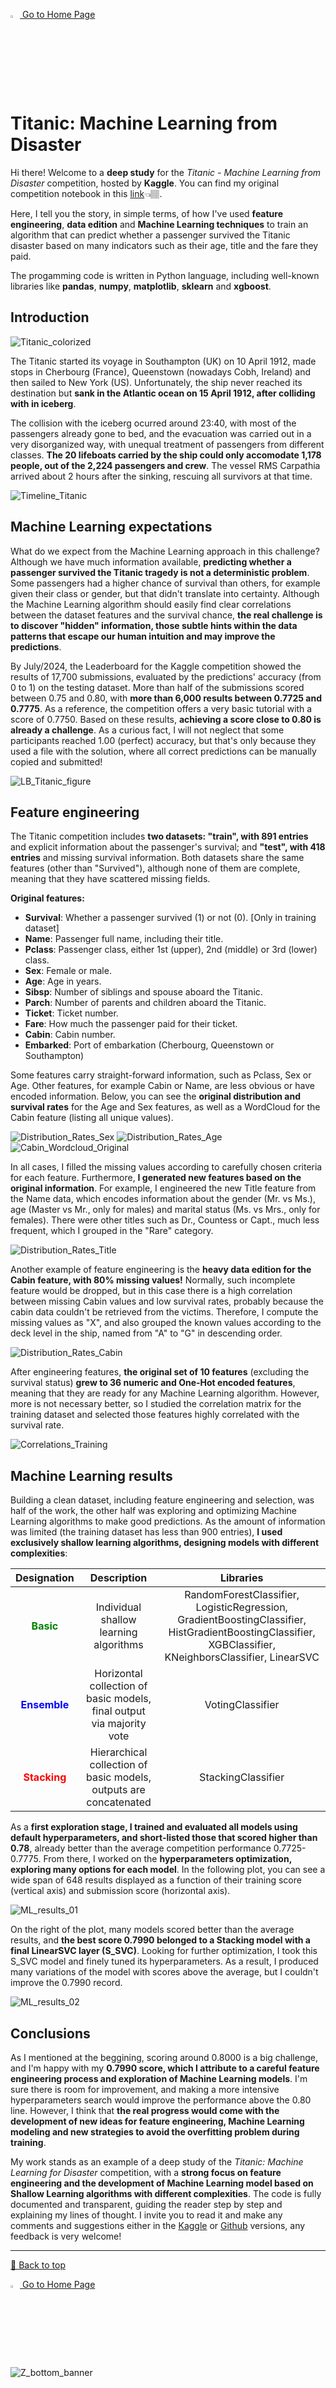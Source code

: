 <a href="https://fertmeneses.github.io/" target="_blank"> <img src="https://github.com/Fertmeneses/fertmeneses.github.io/blob/main/assets/website_icon_FM.jpg?raw=true" alt="Logo FM" style="width: 3%;" /> </a> <a href="https://fertmeneses.github.io/" target="_blank"> Go to Home Page </a> 

# Titanic: Machine Learning from Disaster

Hi there! Welcome to a **deep study** for the *Titanic - Machine Learning from Disaster* competition, hosted by **Kaggle**. You can find my original competition notebook in this [link](https://www.kaggle.com/code/fertmeneses/titanic-kaggle-full-analysis)👈🏽.

Here, I tell you the story, in simple terms, of how I've used **feature engineering**, **data edition** and **Machine Learning techniques** to train an algorithm that can predict whether a passenger survived the Titanic disaster based on many indicators such as their age, title and the fare they paid.

The progamming code is written in Python language, including well-known libraries like **pandas**, **numpy**, **matplotlib**, **sklearn** and **xgboost**.

## Introduction

![Titanic_colorized](https://github.com/Fertmeneses/titanic-ML-from-disaster/blob/main/assets/Titanic_colorized.png?raw=true)

The Titanic started its voyage in Southampton (UK) on 10 April 1912, made stops in Cherbourg (France), Queenstown (nowadays Cobh, Ireland) and then sailed to New York (US). Unfortunately, the ship never reached its destination but **sank in the Atlantic ocean on 15 April 1912, after colliding with in iceberg**.

The collision with the iceberg ocurred around 23:40, with most of the passengers already gone to bed, and the evacuation was carried out in a very disorganized way, with unequal treatment of passengers from different classes. **The 20 lifeboats carried by the ship could only accomodate 1,178 people, out of the 2,224 passengers and crew**. The vessel RMS Carpathia arrived about 2 hours after the sinking, rescuing all survivors at that time.

![Timeline_Titanic](https://github.com/Fertmeneses/titanic-ML-from-disaster/blob/main/assets/Timeline_Titanic.png?raw=true)

## Machine Learning expectations

What do we expect from the Machine Learning approach in this challenge? Although we have much information available, **predicting whether a passenger survived the Titanic tragedy is not a deterministic problem**. Some passengers had a higher chance of survival than others, for example given their class or gender, but that didn't translate into certainty. Although the Machine Learning algorithm should easily find clear correlations between the dataset features and the survival chance, **the real challenge is to discover "hidden" information, those subtle hints within the data patterns that escape our human intuition and may improve the predictions**.

By July/2024, the Leaderboard for the Kaggle competition showed the results of 17,700 submissions, evaluated by the predictions' accuracy (from 0 to 1) on the testing dataset. More than half of the submissions scored between 0.75 and 0.80, with **more than 6,000 results between 0.7725 and 0.7775**. As a reference, the competition offers a very basic tutorial with a score of 0.7750. Based on these results, **achieving a score close to 0.80 is already a challenge**. As a curious fact, I will not neglect that some participants reached 1.00 (perfect) accuracy, but that's only because they used a file with the solution, where all correct predictions can be manually copied and submitted!

![LB_Titanic_figure](https://github.com/Fertmeneses/titanic-ML-from-disaster/blob/main/assets/LB_Titanic_figure.png?raw=true)

## Feature engineering

The Titanic competition includes **two datasets: "train", with 891 entries** and explicit information about the passenger's survival; and **"test", with 418 entries** and missing survival information. Both datasets share the same features (other than "Survived"), although none of them are complete, meaning that they have scattered missing fields.

**Original features:**

- **Survival**: Whether a passenger survived (1) or not (0). [Only in training dataset]
- **Name**: Passenger full name, including their title.
- **Pclass**: Passenger class, either 1st (upper), 2nd (middle) or 3rd (lower) class.
- **Sex**: Female or male.
- **Age**: Age in years.
- **Sibsp**: Number of siblings and spouse aboard the Titanic.
- **Parch**: Number of parents and children aboard the Titanic.
- **Ticket**: Ticket number.
- **Fare**: How much the passenger paid for their ticket.
- **Cabin**: Cabin number.  
- **Embarked**: Port of embarkation (Cherbourg, Queenstown or Southampton)

Some features carry straight-forward information, such as Pclass, Sex or Age. Other features, for example Cabin or Name, are less obvious or have encoded information. Below, you can see the **original distribution and survival rates** for the Age and Sex features, as well as a WordCloud for the Cabin feature (listing all unique values). 

![Distribution_Rates_Sex](https://github.com/Fertmeneses/titanic-ML-from-disaster/blob/main/assets/Distribution_Rates_Sex.png?raw=true)
![Distribution_Rates_Age](https://github.com/Fertmeneses/titanic-ML-from-disaster/blob/main/assets/Distribution_Rates_Age.png?raw=true)
![Cabin_Wordcloud_Original](https://github.com/Fertmeneses/titanic-ML-from-disaster/blob/main/assets/Cabin_Wordcloud_Original.png?raw=true)

In all cases, I filled the missing values according to carefully chosen criteria for each feature. Furthermore, **I generated new features based on the original information**. For example, I engineered the new Title feature from the Name data, which encodes information about the gender (Mr. vs Ms.), age (Master vs Mr., only for males) and marital status (Ms. vs Mrs., only for females). There were other titles such as Dr., Countess or Capt., much less frequent, which I grouped in the "Rare" category.

![Distribution_Rates_Title](https://github.com/Fertmeneses/titanic-ML-from-disaster/blob/main/assets/Distribution_Rates_Title.png?raw=true)

Another example of feature engineering is the **heavy data edition for the Cabin feature, with 80% missing values!** Normally, such incomplete feature would be dropped, but in this case there is a high correlation between missing Cabin values and low survival rates, probably because the cabin data couldn't be retrieved from the victims. Therefore, I compute the missing values as "X", and also grouped the known values according to the deck level in the ship, named from "A" to "G" in descending order.

![Distribution_Rates_Cabin](https://github.com/Fertmeneses/titanic-ML-from-disaster/blob/main/assets/Distribution_Rates_Cabin.png?raw=true)

After engineering features, **the original set of 10 features** (excluding the survival status) **grew to 36 numeric and One-Hot encoded features**, meaning that they are ready for any Machine Learning algorithm. However, more is not necessary better, so I studied the correlation matrix for the training dataset and selected those features highly correlated with the survival rate.

![Correlations_Training](https://github.com/Fertmeneses/titanic-ML-from-disaster/blob/main/assets/Correlations_Training.png?raw=true)

## Machine Learning results

Building a clean dataset, including feature engineering and selection, was half of the work, the other half was exploring and optimizing Machine Learning algorithms to make good predictions. As the amount of information was limited (the training dataset has less than 900 entries), **I used exclusively shallow learning algorithms, designing models with different complexities**:

| Designation | Description | Libraries |
| :---: | :---: | :---: |
| <span style="color:green;font-weight:bold;">Basic</span> | Individual shallow learning algorithms | RandomForestClassifier, LogisticRegression, GradientBoostingClassifier, HistGradientBoostingClassifier, XGBClassifier, KNeighborsClassifier, LinearSVC |
| <span style="color:blue;font-weight:bold;">Ensemble</span> | Horizontal collection of basic models, final output via majority vote | VotingClassifier |
| <span style="color:red;font-weight:bold;">Stacking</span> | Hierarchical collection of basic models, outputs are concatenated | StackingClassifier |

As a **first exploration stage, I trained and evaluated all models using default hyperparameters, and short-listed those that scored higher than 0.78**, already better than the average competition performance 0.7725-0.7775. From there, I worked on the **hyperparameters optimization, exploring many options for each model**. In the following plot, you can see a wide span of 648 results displayed as a function of their training score (vertical axis) and submission score (horizontal axis).

![ML_results_01](https://github.com/Fertmeneses/titanic-ML-from-disaster/blob/main/assets/ML_results_01.png?raw=true)

On the right of the plot, many models scored better than the average results, and **the best score 0.7990 belonged to a Stacking model with a final LinearSVC layer (S_SVC)**. Looking for further optimization, I took this S_SVC model and finely tuned its hyperparameters. As a result, I produced many variations of the model with scores above the average, but I couldn't improve the 0.7990 record.

![ML_results_02](https://github.com/Fertmeneses/titanic-ML-from-disaster/blob/main/assets/ML_results_02.png?raw=true)

## Conclusions

As I mentioned at the beggining, scoring around 0.8000 is a big challenge, and I'm happy with my **0.7990 score, which I attribute to a careful feature engineering process and exploration of Machine Learning models**. I'm sure there is room for improvement, and making a more intensive hyperparameters search would improve the performance above the 0.80 line. However, I think that **the real progress would come with the development of new ideas for feature engineering, Machine Learning modeling and new strategies to avoid the overfitting problem during training**.

My work stands as an example of a deep study of the *Titanic: Machine Learning for Disaster* competition, with a **strong focus on feature engineering and the development of Machine Learning model based on Shallow Learning algorithms with different complexities**. The code is fully documented and transparent, guiding the reader step by step and explaining my lines of thought. I invite you to read it and make any comments and suggestions either in the [Kaggle](https://www.kaggle.com/code/fertmeneses/titanic-kaggle-full-analysis) or [Github](https://github.com/Fertmeneses/titanic-ML-from-disaster) versions, any feedback is very welcome!

-----

[🔼 Back to top](#titanic:-machine-learning-from-disaster)

<a href="https://fertmeneses.github.io/" target="_blank"> <img src="https://github.com/Fertmeneses/fertmeneses.github.io/blob/main/assets/website_icon_FM.jpg?raw=true" alt="Logo FM" style="width: 3%;" /> </a> <a href="https://fertmeneses.github.io/" target="_blank"> Go to Home Page </a> 

![Z_bottom_banner](https://github.com/Fertmeneses/titanic-ML-from-disaster/blob/main/assets/Z_bottom_banner.png?raw=true)
